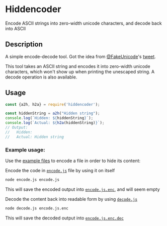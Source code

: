 # Hiddencoder
Encode ASCII strings into zero-width unicode characters, and decode back into ASCII

## Description
A simple encode-decode tool.
Got the idea from [@FakeUnicode](https://twitter.com/FakeUnicode)'s [tweet](https://twitter.com/FakeUnicode/status/882419542990831616).

This tool takes an ASCII string and encodes it into zero-width unicode characters, which won't show up when printing the unescaped string.
A decode operation is also available.

## Usage
```Javascript
const {a2h, h2a} = require('hiddencoder');

const hiddenString = a2h("Hidden string");
console.log(`Hidden: ${hiddenString}`);
console.log(`Actual: ${h2a(hiddenString)}`);
// Output:
//   Hidden: 󠀇󠁀󠀵󠀵󠀶󠁅󠄳󠁄󠀶󠁐󠁐󠀲󠀸󠀶
//   Actual: Hidden string
```

### Example usage:
Use the [example files](example/) to encode a file in order to hide its content:

Encode the code in [`encode.js`](example/encode.js) file by using it on itself
```Bash
node encode.js encode.js
```
This will save the encoded output into [`encode.js.enc`](example/encode.js.enc), and will seem empty

Decode the content back into readable form by using [`decode.js`](example/decode.js)
```Bash
node decode.js encode.js.enc
```
This will save the decoded output into [`encode.js.enc.dec`](example/encode.js.enc.dec)
